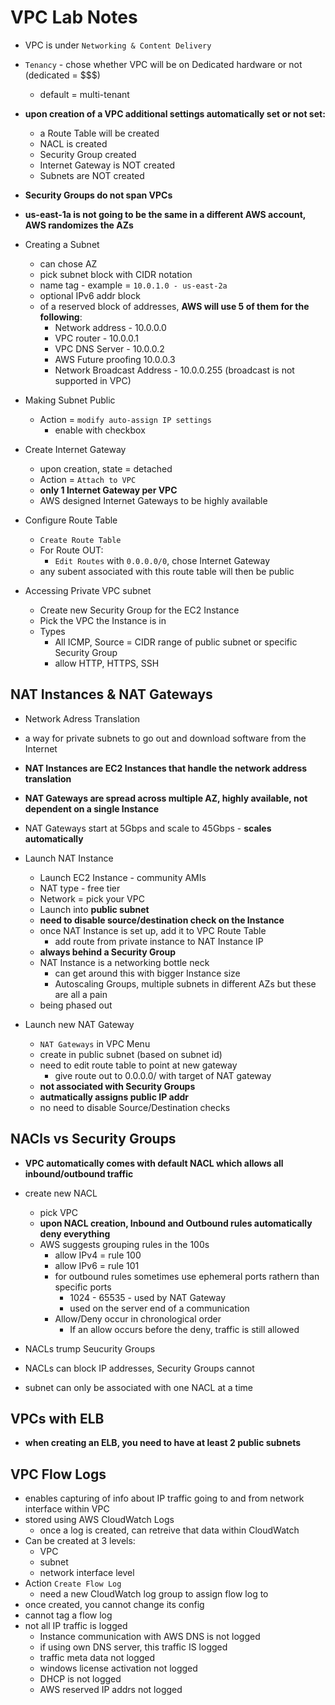 # VPC Lab Notes

* VPC is under `Networking & Content Delivery`
* `Tenancy` - chose whether VPC will be on Dedicated hardware or not (dedicated = $$$)
  * default = multi-tenant
* **upon creation of a VPC additional settings automatically set or not set:**
  * a Route Table will be created
  * NACL is created
  * Security Group created
  * Internet Gateway is NOT created
  * Subnets are NOT created

* **Security Groups do not span VPCs**
* **us-east-1a is not going to be the same in a different AWS account, AWS randomizes the AZs**

* Creating a Subnet
  * can chose AZ
  * pick subnet block with CIDR notation
  * name tag - example = `10.0.1.0 - us-east-2a`
  * optional IPv6 addr block
  * of a reserved block of addresses, **AWS will use 5 of them for the following**:
    * Network address - 10.0.0.0
    * VPC router - 10.0.0.1
    * VPC DNS Server - 10.0.0.2
    * AWS Future proofing 10.0.0.3
    * Network Broadcast Address - 10.0.0.255 (broadcast is not supported in VPC)

* Making Subnet Public
  * Action = `modify auto-assign IP settings`
    * enable with checkbox

* Create Internet Gateway
  * upon creation, state = detached
  * Action = `Attach to VPC`
  * **only 1 Internet Gateway per VPC**
  * AWS designed Internet Gateways to be highly available

* Configure Route Table
  * `Create Route Table`
  * For Route OUT:
    * `Edit Routes` with `0.0.0.0/0`, chose Internet Gateway
  * any subent associated with this route table will then be public

* Accessing Private VPC subnet
  * Create new Security Group for the EC2 Instance
  * Pick the VPC the Instance is in
  * Types
    * All ICMP, Source = CIDR range of public subnet or specific Security Group
    * allow HTTP, HTTPS, SSH

## NAT Instances & NAT Gateways

* Network Adress Translation
* a way for private subnets to go out and download software from the Internet
* **NAT Instances are EC2 Instances that handle the network address translation**
* **NAT Gateways are spread across multiple AZ, highly available, not dependent on a single Instance**
* NAT Gateways start at 5Gbps and scale to 45Gbps - **scales automatically**

* Launch NAT Instance
  * Launch EC2 Instance - community AMIs
  * NAT type - free tier
  * Network = pick your VPC
  * Launch into **public subnet**
  * **need to disable source/destination check on the Instance**
  * once NAT Instance is set up, add it to VPC Route Table
    * add route from private instance to NAT Instance IP
  * **always behind a Security Group**
  * NAT Instance is a networking bottle neck
    * can get around this with bigger Instance size
    * Autoscaling Groups, multiple subnets in different AZs but these are all a pain
  * being phased out

* Launch new NAT Gateway
  * `NAT Gateways` in VPC Menu
  * create in public subnet (based on subnet id)
  * need to edit route table to point at new gateway
    * give route out to 0.0.0.0/ with target of NAT gateway
  * **not associated with Security Groups**
  * **autmatically assigns public IP addr**
  * no need to disable Source/Destination checks

## NACls vs Security Groups

* **VPC automatically comes with default NACL which allows all inbound/outbound traffic**
* create new NACL
  * pick VPC
  * **upon NACL creation, Inbound and Outbound rules automatically deny everything**
  * AWS suggests grouping rules in the 100s
    * allow IPv4 = rule 100
    * allow IPv6 = rule 101
    * for outbound rules sometimes use ephemeral ports rathern than specific ports
      * 1024 - 65535 - used by NAT Gateway
      * used on the server end of a communication
    * Allow/Deny occur in chronological order
      * If an allow occurs before the deny, traffic is still allowed

* NACLs trump Seucurity Groups
* NACLs can block IP addresses, Security Groups cannot
* subnet can only be associated with one NACL at a time

## VPCs with ELB

* **when creating an ELB, you need to have at least 2 public subnets**

## VPC Flow Logs

* enables capturing of info about IP traffic going to and from network interface within VPC
* stored using AWS CloudWatch Logs
  * once a log is created, can retreive that data within CloudWatch
* Can be created at 3 levels:
  * VPC
  * subnet
  * network interface level
* Action `Create Flow Log`
  * need a new CloudWatch log group to assign flow log to
* once created, you cannot change its config
* cannot tag a flow log
* not all IP traffic is logged
  * Instance communication with AWS DNS is not logged
  * if using own DNS server, this traffic IS logged
  * traffic meta data not logged
  * windows license activation not logged
  * DHCP is not logged
  * AWS reserved IP addrs not logged
  

